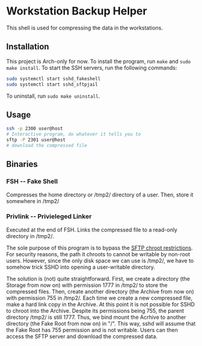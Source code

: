 # Workstation Backup Helper

This shell is used for compressing the data in the workstations.

## Installation

This project is Arch-only for now.
To install the program, run `make` and `sudo make install`.
To start the SSH servers, run the following commands:

```bash
sudo systemctl start sshd_fakeshell
sudo systemctl start sshd_sftpjail
```

To uninstall, run `sudo make uninstall`.

## Usage

```bash
ssh -p 2300 user@host
# Interactive program, do whatever it tells you to
sftp -P 2301 user@host
# download the compressed file
```


## Binaries

### FSH -- Fake Shell

Compresses the home directory or /tmp2/ directory of a user. Then, store it somewhere in /tmp2/

### Privlink -- Privieleged Linker

Executed at the end of FSH. Links the compressed file to a read-only directory in /tmp2/.

The sole purpose of this program is to bypass the [SFTP chroot restrictions](https://man.openbsd.org/sshd_config#ChrootDirectory). For security reasons, the path it chroots to cannot be writable by non-root users. However, since the only disk space we can use is /tmp2/, we have to somehow trick SSHD into opening a user-writable directory.

The solution is (not) quite straightforward.
First, we create a directory (the Storage from now on) with permission 1777 in /tmp2/ to store the compressed files.
Then, create another directory (the Archive from now on) with permission 755 in /tmp2/. Each time we create a new compressed file, make a hard link copy in the Archive.
At this point it is not possible for SSHD to chroot into the Archive. Despite its permissions being 755, the parent directory /tmp2/ is still 1777.
Thus, we bind mount the Acrhive to another directory (the Fake Root from now on) in "/". This way, sshd will assume that the Fake Root has 755 permission and is not writable. Users can then access the SFTP server and download the compressed data.